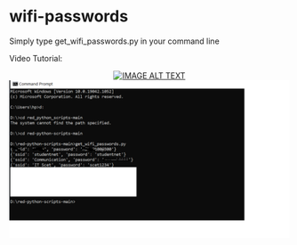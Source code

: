 # wifi-passwords

Simply type get_wifi_passwords.py in your command line

Video Tutorial:

<div align="center">
  <a href="https://www.youtube.com/watch?v=lC9xim6N3no"><img src="https://img.youtube.com/vi/lC9xim6N3no/0.jpg" alt="IMAGE ALT TEXT"></a>
</div>




<img src="https://github.com/sohaibcs1/wifi-passwords/blob/main/Untitled.png" alt="hack-wifi">



